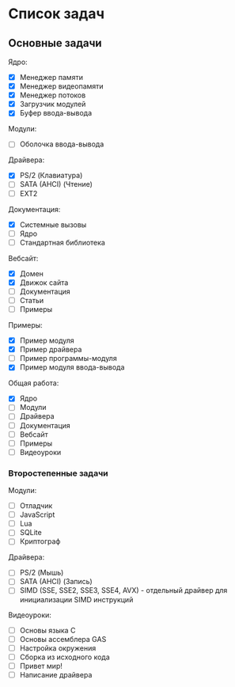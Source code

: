 # Список задач

## Основные задачи

Ядро:

- [x] Менеджер памяти
- [x] Менеджер видеопамяти
- [X] Менеджер потоков
- [X] Загрузчик модулей
- [X] Буфер ввода-вывода

Модули:

- [ ] Оболочка ввода-вывода

Драйвера:

- [X] PS/2 (Клавиатура)
- [ ] SATA (AHCI) (Чтение)
- [ ] EXT2

Документация:

- [X] Системные вызовы
- [ ] Ядро
- [ ] Стандартная библиотека

Вебсайт:

- [X] Домен
- [X] Движок сайта
- [ ] Документация
- [ ] Статьи
- [ ] Примеры

Примеры:

- [X] Пример модуля
- [X] Пример драйвера
- [ ] Пример программы-модуля
- [X] Пример модуля ввода-вывода

Общая работа:

- [X] Ядро
- [ ] Модули
- [ ] Драйвера
- [ ] Документация
- [ ] Вебсайт
- [ ] Примеры
- [ ] Видеоуроки

### Второстепенные задачи

Модули:

- [ ] Отладчик
- [ ] JavaScript
- [ ] Lua
- [ ] SQLite
- [ ] Криптограф

Драйвера:

- [ ] PS/2 (Мышь)
- [ ] SATA (AHCI) (Запись)
- [ ] SIMD (SSE, SSE2, SSE3, SSE4, AVX) - отдельный драйвер для инициализации SIMD инструкций

Видеоуроки:

- [ ] Основы языка C
- [ ] Основы ассемблера GAS
- [ ] Настройка окружения
- [ ] Сборка из исходного кода
- [ ] Привет мир!
- [ ] Написание драйвера